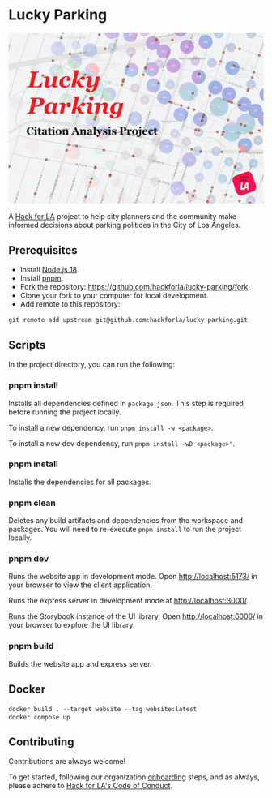 # Lucky Parking

![Lucky Parking](lucky-parking.png)

A [Hack for LA](https://www.hackforla.org/) project to help city planners and the community make informed decisions about parking politices in the City of Los Angeles.

## Prerequisites

- Install [Node.js 18](https://nodejs.org/).
- Install [pnpm](https://pnpm.io/).
- Fork the repository: https://github.com/hackforla/lucky-parking/fork.
- Clone your fork to your computer for local development.
- Add remote to this repository:

```
git remote add upstream git@github.com:hackforla/lucky-parking.git
```

## Scripts

In the project directory, you can run the following:

### pnpm install

Installs all dependencies defined in `package.json`. This step is required before running the project locally.

To install a new dependency, run `pnpm install -w <package>`.

To install a new dev dependency, run `pnpm install -wD <package>'`.

### pnpm install

Installs the dependencies for all packages.

### pnpm clean

Deletes any build artifacts and dependencies from the workspace and packages. You will need to re-execute `pnpm install` to run the project locally.

### pnpm dev

Runs the website app in development mode. Open [http://localhost:5173/](http://localhost:5173/) in your browser to view the client application.

Runs the express server in development mode at [http://localhost:3000/](http://localhost:3000/).

Runs the Storybook instance of the UI library. Open [http://localhost:6006/](http://localhost:6006/) in your browser to explore the UI library.

### pnpm build

Builds the website app and express server.

## Docker

```
docker build . --target website --tag website:latest
docker compose up
```

## Contributing

Contributions are always welcome!

To get started, following our organization [onboarding](https://www.hackforla.org/getting-started) steps, and as always, please adhere to [Hack for LA's Code of Conduct](https://github.com/hackforla/codeofconduct).
